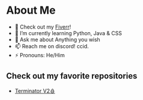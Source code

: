 
# About Me
- 🔭 Check out my [Fiverr](https://www.fiverr.com/topstop5?up_rollout=true)!
- 🌱 I’m currently learning Python, Java & CSS
-  💬 Ask me about Anything you wish
- 📫 Reach me on discord! ccid.
- ⚡ Pronouns: He/Him

## Check out my favorite repositories

* [Terminator V2🩸](https://github.com/TopStop5/Terminator)



